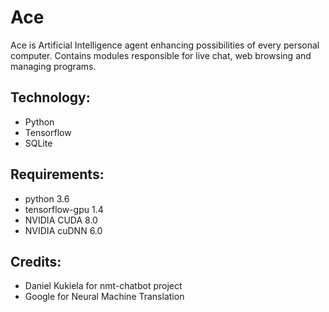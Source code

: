 # Ace

Ace is Artificial Intelligence agent enhancing possibilities of every personal computer. Contains
modules responsible for live chat, web browsing and managing programs.

## Technology: 
  * Python
  * Tensorflow
  * SQLite

## Requirements:
  * python 3.6
  * tensorflow-gpu 1.4
  * NVIDIA CUDA 8.0
  * NVIDIA cuDNN 6.0
  
## Credits: 
  * Daniel Kukiela for nmt-chatbot project
  * Google for Neural Machine Translation

